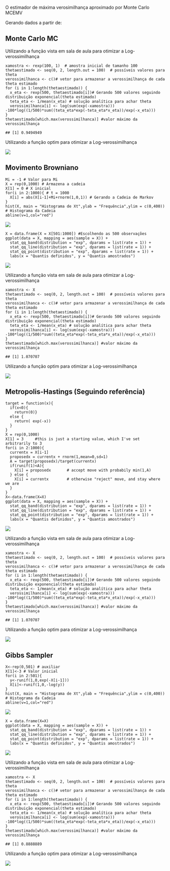 <p>
O estimador de máxima verosimilhança aproximado por Monte Carlo MCEMV
</p>
<p>
Gerando dados a partir de:
</p>

Monte Carlo MC
--------------

<p>
Utilizando a função vista em sala de aula para otimizar a
Log-verossimilhança
</p>

    xamostra <- rexp(100, 1)  # amostra inicial de tamanho 100
    thetaestimado <- seq(0, 2, length.out = 100)  # possíveis valores para theta 
    verossimilhanca <- c()# vetor para armazenar a verossimilhança de cada theta estimado
    for (i in 1:length(thetaestimado)) {
      x_eta <- rexp(500, thetaestimado[i])# Gerando 500 valores seguindo distribuição exponencial(theta estimado)
      teta_eta <- 1/mean(x_eta) # solução analítica para achar theta
      verossimilhanca[i] <- log(sum(exp(-xamostra))) -100*log((1/500)*sum((teta_eta*exp(-teta_eta*x_eta))/exp(-x_eta)))
    }
    thetaestimado[which.max(verossimilhanca)] #valor máximo da verossimilhança

    ## [1] 0.9494949

<p>
Utilizando a função optim para otimizar a Log-verossimilhança
</p>

![](EMVmarkdown_files/figure-markdown_strict/unnamed-chunk-3-1.png)

Movimento Browniano
-------------------

    Mi = -1 # Valor para Mi
    X = rep(0,1000) # Armazena a cadeia
    X[1] = 0 # X inicial
    for(i in 2:1000){ # t = 1000
      X[i] = abs(X[i-1]+Mi+rnorm(1,0,1)) # Gerando a Cadeia de Markov
    }
    hist(X, main = "Histograma de Xt",ylab = "Frequência",ylim = c(0,400)) # Histograma da Cadeia
    abline(v=1,col="red")

![](EMVmarkdown_files/figure-markdown_strict/unnamed-chunk-4-1.png)

    X = data.frame(X = X[501:1000]) #Escolhendo as 500 observações
    ggplot(data = X, mapping = aes(sample = X)) +
      stat_qq_band(distribution = "exp", dparams = list(rate = 1)) +
      stat_qq_line(distribution = "exp", dparams = list(rate = 1)) +
      stat_qq_point(distribution = "exp", dparams = list(rate = 1)) +
      labs(x = "Quantis definidos", y = "Quantis amostrados")

![](EMVmarkdown_files/figure-markdown_strict/unnamed-chunk-4-2.png)

<p>
Utilizando a função vista em sala de aula para otimizar a
Log-verossimilhança
</p>

    xamostra <- X 
    thetaestimado <- seq(0, 2, length.out = 100)  # possíveis valores para theta 
    verossimilhanca <- c()# vetor para armazenar a verossimilhança de cada theta estimado
    for (i in 1:length(thetaestimado)) {
      x_eta <- rexp(500, thetaestimado[i])# Gerando 500 valores seguindo distribuição exponencial(theta estimado)
      teta_eta <- 1/mean(x_eta) # solução analítica para achar theta
      verossimilhanca[i] <- log(sum(exp(-xamostra))) -100*log((1/500)*sum((teta_eta*exp(-teta_eta*x_eta))/exp(-x_eta)))
    }
    thetaestimado[which.max(verossimilhanca)] #valor máximo da verossimilhança

    ## [1] 1.070707

<p>
Utilizando a função optim para otimizar a Log-verossimilhança
</p>

![](EMVmarkdown_files/figure-markdown_strict/unnamed-chunk-6-1.png)

Metropolis-Hastings (Seguindo referência)
-----------------------------------------

    target = function(x){
      if(x<0){
        return(0)}
      else {
        return( exp(-x))
      }
    }
    X = rep(0,1000)
    X[1] = 3     #this is just a starting value, which I've set arbitrarily to 3
    for(i in 2:1000){
      currentx = X[i-1]
      proposedx = currentx + rnorm(1,mean=0,sd=1)
      A = target(proposedx)/target(currentx) 
      if(runif(1)<A){
        X[i] = proposedx       # accept move with probabily min(1,A)
      } else {
        X[i] = currentx        # otherwise "reject" move, and stay where we are
      }
    }
    X<-data.frame(X=X)
    ggplot(data = X, mapping = aes(sample = X)) +
      stat_qq_band(distribution = "exp", dparams = list(rate = 1)) +
      stat_qq_line(distribution = "exp", dparams = list(rate = 1)) +
      stat_qq_point(distribution = "exp", dparams = list(rate = 1)) +
      labs(x = "Quantis definidos", y = "Quantis amostrados")

![](EMVmarkdown_files/figure-markdown_strict/unnamed-chunk-7-1.png)

<p>
Utilizando a função vista em sala de aula para otimizar a
Log-verossimilhança
</p>

    xamostra <- X 
    thetaestimado <- seq(0, 2, length.out = 100)  # possíveis valores para theta 
    verossimilhanca <- c()# vetor para armazenar a verossimilhança de cada theta estimado
    for (i in 1:length(thetaestimado)) {
      x_eta <- rexp(500, thetaestimado[i])# Gerando 500 valores seguindo distribuição exponencial(theta estimado)
      teta_eta <- 1/mean(x_eta) # solução analítica para achar theta
      verossimilhanca[i] <- log(sum(exp(-xamostra))) -100*log((1/500)*sum((teta_eta*exp(-teta_eta*x_eta))/exp(-x_eta)))
    }
    thetaestimado[which.max(verossimilhanca)] #valor máximo da verossimilhança

    ## [1] 1.070707

<p>
Utilizando a função optim para otimizar a Log-verossimilhança
</p>

![](EMVmarkdown_files/figure-markdown_strict/unnamed-chunk-9-1.png)

Gibbs Sampler
-------------

    X<-rep(0,501) # auxiliar
    X[1]<-3 # Valor inicial
    for(i in 2:501){
      y<-runif(1,0,exp(-X[i-1]))
      X[i]<-runif(1,0,-log(y))
    }
    hist(X, main = "Histograma de Xt",ylab = "Frequência",ylim = c(0,400)) # Histograma da Cadeia
    abline(v=1,col="red")

![](EMVmarkdown_files/figure-markdown_strict/unnamed-chunk-10-1.png)

    X = data.frame(X=X)
    ggplot(data = X, mapping = aes(sample = X)) +
      stat_qq_band(distribution = "exp", dparams = list(rate = 1)) +
      stat_qq_line(distribution = "exp", dparams = list(rate = 1)) +
      stat_qq_point(distribution = "exp", dparams = list(rate = 1)) +
      labs(x = "Quantis definidos", y = "Quantis amostrados")

![](EMVmarkdown_files/figure-markdown_strict/unnamed-chunk-10-2.png)
<p>
Utilizando a função vista em sala de aula para otimizar a
Log-verossimilhança
</p>

    xamostra <- X 
    thetaestimado <- seq(0, 2, length.out = 100)  # possíveis valores para theta 
    verossimilhanca <- c()# vetor para armazenar a verossimilhança de cada theta estimado
    for (i in 1:length(thetaestimado)) {
      x_eta <- rexp(500, thetaestimado[i])# Gerando 500 valores seguindo distribuição exponencial(theta estimado)
      teta_eta <- 1/mean(x_eta) # solução analítica para achar theta
      verossimilhanca[i] <- log(sum(exp(-xamostra))) -100*log((1/500)*sum((teta_eta*exp(-teta_eta*x_eta))/exp(-x_eta)))
    }
    thetaestimado[which.max(verossimilhanca)] #valor máximo da verossimilhança

    ## [1] 0.8888889

<p>
Utilizando a função optim para otimizar a Log-verossimilhança
</p>

![](EMVmarkdown_files/figure-markdown_strict/unnamed-chunk-12-1.png)
